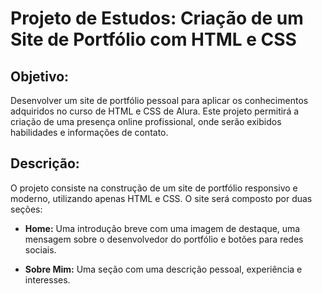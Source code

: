 # Projeto de Estudos: Criação de um Site de Portfólio com HTML e CSS
## Objetivo:
Desenvolver um site de portfólio pessoal para aplicar os conhecimentos adquiridos no curso de HTML e CSS de Alura. Este projeto permitirá a criação de uma presença online profissional, onde serão exibidos habilidades e informações de contato.

## Descrição:
O projeto consiste na construção de um site de portfólio responsivo e moderno, utilizando apenas HTML e CSS. O site será composto por duas seções:

- **Home:** Uma introdução breve com uma imagem de destaque, uma mensagem sobre o desenvolvedor do portfólio e botões para redes sociais.

- **Sobre Mim:** Uma seção com uma descrição pessoal, experiência e interesses.
